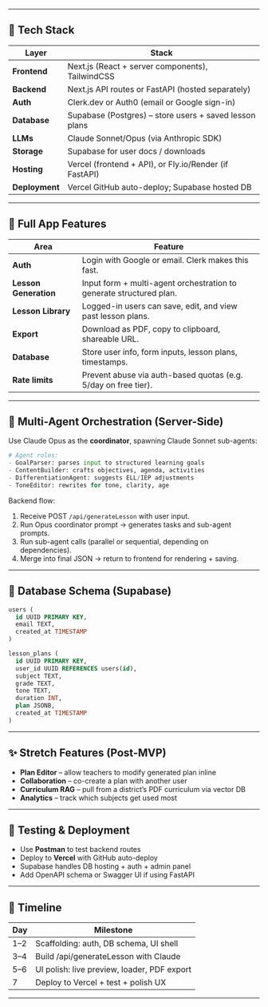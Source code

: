 
---

## 🧱 Tech Stack

| Layer          | Stack                                                  |
| -------------- | ------------------------------------------------------ |
| **Frontend**   | Next.js (React + server components), TailwindCSS       |
| **Backend**    | Next.js API routes or FastAPI (hosted separately)      |
| **Auth**       | Clerk.dev or Auth0 (email or Google sign-in)           |
| **Database**   | Supabase (Postgres) – store users + saved lesson plans |
| **LLMs**       | Claude Sonnet/Opus (via Anthropic SDK)                 |
| **Storage**    | Supabase for user docs / downloads                     |
| **Hosting**    | Vercel (frontend + API), or Fly.io/Render (if FastAPI) |
| **Deployment** | Vercel GitHub auto-deploy; Supabase hosted DB          |

---

## 🧭 Full App Features

| Area                  | Feature                                                             |
| --------------------- | ------------------------------------------------------------------- |
| **Auth**              | Login with Google or email. Clerk makes this fast.                  |
| **Lesson Generation** | Input form + multi-agent orchestration to generate structured plan. |
| **Lesson Library**    | Logged-in users can save, edit, and view past lesson plans.         |
| **Export**            | Download as PDF, copy to clipboard, shareable URL.                  |
| **Database**          | Store user info, form inputs, lesson plans, timestamps.             |
| **Rate limits**       | Prevent abuse via auth-based quotas (e.g. 5/day on free tier).      |

---

## 🧠 Multi-Agent Orchestration (Server-Side)

Use Claude Opus as the **coordinator**, spawning Claude Sonnet sub-agents:

```python
# Agent roles:
- GoalParser: parses input to structured learning goals
- ContentBuilder: crafts objectives, agenda, activities
- DifferentiationAgent: suggests ELL/IEP adjustments
- ToneEditor: rewrites for tone, clarity, age
```

Backend flow:

1. Receive POST `/api/generateLesson` with user input.
2. Run Opus coordinator prompt → generates tasks and sub-agent prompts.
3. Run sub-agent calls (parallel or sequential, depending on dependencies).
4. Merge into final JSON → return to frontend for rendering + saving.

---

## 🧰 Database Schema (Supabase)

```sql
users (
  id UUID PRIMARY KEY,
  email TEXT,
  created_at TIMESTAMP
)

lesson_plans (
  id UUID PRIMARY KEY,
  user_id UUID REFERENCES users(id),
  subject TEXT,
  grade TEXT,
  tone TEXT,
  duration INT,
  plan JSONB,
  created_at TIMESTAMP
)
```

---

## ✨ Stretch Features (Post-MVP)

* **Plan Editor** – allow teachers to modify generated plan inline
* **Collaboration** – co-create a plan with another user
* **Curriculum RAG** – pull from a district’s PDF curriculum via vector DB
* **Analytics** – track which subjects get used most

---

## 🧪 Testing & Deployment

* Use **Postman** to test backend routes
* Deploy to **Vercel** with GitHub auto-deploy
* Supabase handles DB hosting + auth + admin panel
* Add OpenAPI schema or Swagger UI if using FastAPI

---

## 🧭 Timeline

| Day | Milestone                                   |
| --- | ------------------------------------------- |
| 1–2 | Scaffolding: auth, DB schema, UI shell      |
| 3–4 | Build /api/generateLesson with Claude       |
| 5–6 | UI polish: live preview, loader, PDF export |
| 7   | Deploy to Vercel + test + polish UX         |

---
